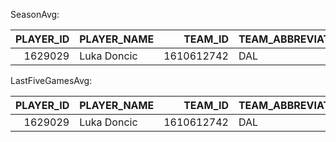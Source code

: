 SeasonAvg:

|   PLAYER_ID | PLAYER_NAME   |    TEAM_ID | TEAM_ABBREVIATION   |   FAN_DUEL_PTS |   NBA_FANTASY_PTS |   PTS |   REB |   AST |   FG3M |   FT_PCT |   STL |   BLK |   TOV |   FG_PCT |
|------------:|:--------------|-----------:|:--------------------|---------------:|------------------:|------:|------:|------:|-------:|---------:|------:|------:|------:|---------:|
|     1629029 | Luka Doncic   | 1610612742 | DAL                 |           59.5 |              61.5 |  33.9 |   9.2 |   9.8 |    4.1 |    0.786 |  1.41 |  0.54 |     4 |    0.487 |

LastFiveGamesAvg:

|   PLAYER_ID | PLAYER_NAME   |    TEAM_ID | TEAM_ABBREVIATION   |   FAN_DUEL_PTS |   NBA_FANTASY_PTS |   PTS |   REB |   AST |   FG3M |   FT_PCT |   STL |   BLK |   TOV |   FG_PCT |
|------------:|:--------------|-----------:|:--------------------|---------------:|------------------:|------:|------:|------:|-------:|---------:|------:|------:|------:|---------:|
|     1629029 | Luka Doncic   | 1610612742 | DAL                 |           57.6 |              58.8 |    32 |  10.8 |    10 |    5.4 |    0.871 |   0.4 |   0.8 |   4.8 |    0.457 |